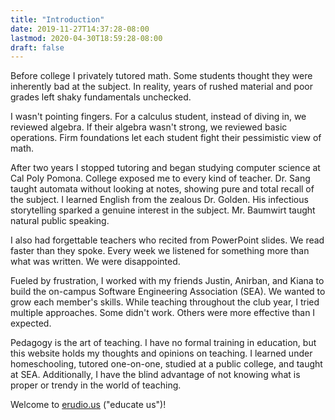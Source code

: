 ```yaml
---
title: "Introduction"
date: 2019-11-27T14:37:28-08:00
lastmod: 2020-04-30T18:59:28-08:00
draft: false
---
```


Before college I privately tutored math. Some students thought they were inherently bad at the subject. In reality, years of rushed material and poor grades left shaky fundamentals unchecked. 

I wasn't pointing fingers. For a calculus student, instead of diving in, we reviewed algebra. If their algebra wasn't strong, we reviewed basic operations. Firm foundations let each student fight their pessimistic view of math.

After two years I stopped tutoring and began studying computer science at Cal Poly Pomona. College exposed me to every kind of teacher. Dr. Sang taught automata without looking at notes, showing pure and total recall of the subject. I learned English from the zealous Dr. Golden. His infectious storytelling sparked a genuine interest in the subject. Mr. Baumwirt taught natural public speaking. 

I also had forgettable teachers who recited from PowerPoint slides. We read faster than they spoke. Every week we listened for something more than what was written. We were disappointed.

Fueled by frustration, I worked with my friends Justin, Anirban, and Kiana to build the on-campus Software Engineering Association (SEA). We wanted to grow each member's skills. While teaching throughout the club year, I tried multiple approaches. Some didn't work. Others were more effective than I expected.

Pedagogy is the art of teaching. I have no formal training in education, but this website holds my thoughts and opinions on teaching. I learned under homeschooling, tutored one-on-one, studied at a public college,  and taught at SEA. Additionally, I have the blind advantage of not knowing what is proper or trendy in the world of teaching.

Welcome to [erudio.us](..) ("educate us")!